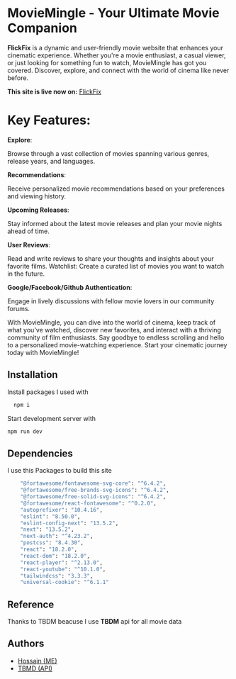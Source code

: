 
#  MovieMingle - Your Ultimate Movie Companion
**FlickFix** is a dynamic and user-friendly movie website that enhances your cinematic experience. Whether you're a movie enthusiast, a casual viewer, or just looking for something fun to watch, MovieMingle has got you covered. Discover, explore, and connect with the world of cinema like never before.

**This site is live now on:** [FlickFix](https://flickfix.vercel.app)





# Key Features:

**Explore**:

Browse through a vast collection of movies spanning various genres, release years, and languages.

**Recommendations**:

Receive personalized movie recommendations based on your preferences and viewing history.


**Upcoming Releases**:

 Stay informed about the latest movie releases and plan your movie nights ahead of time.

**User Reviews**:

 Read and write reviews to share your thoughts and insights about your favorite films.
Watchlist: Create a curated list of movies you want to watch in the future.


**Google/Facebook/Github Authentication**:

 Engage in lively discussions with fellow movie lovers in our community forums.


With MovieMingle, you can dive into the world of cinema, keep track of what you've watched, discover new favorites, and interact with a thriving community of film enthusiasts. Say goodbye to endless scrolling and hello to a personalized movie-watching experience. Start your cinematic journey today with MovieMingle!

## Installation

Install packages I used with

```bash
  npm i
```
Start development server with
```bash
npm run dev
```
    
## Dependencies
I use this Packages to build this site
```bash
    "@fortawesome/fontawesome-svg-core": "^6.4.2",
    "@fortawesome/free-brands-svg-icons": "^6.4.2",
    "@fortawesome/free-solid-svg-icons": "^6.4.2",
    "@fortawesome/react-fontawesome": "^0.2.0",
    "autoprefixer": "10.4.16",
    "eslint": "8.50.0",
    "eslint-config-next": "13.5.2",
    "next": "13.5.2",
    "next-auth": "^4.23.2",
    "postcss": "8.4.30",
    "react": "18.2.0",
    "react-dom": "18.2.0",
    "react-player": "^2.13.0",
    "react-youtube": "^10.1.0",
    "tailwindcss": "3.3.3",
    "universal-cookie": "^6.1.1"
```
## Reference
Thanks to TBDM beacuse I use **TBDM** api for all movie data
## Authors

- [Hossain (ME)](https://github.com/personalUseHossain)
- [TBMD (API)](https://developer.themoviedb.org/reference/intro/getting-started)

